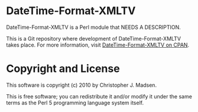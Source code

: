 DateTime-Format-XMLTV
=====================

DateTime-Format-XMLTV is a Perl module that NEEDS A DESCRIPTION.

This is a Git repository where development of DateTime-Format-XMLTV
takes place.  For more information, visit
[DateTime-Format-XMLTV on CPAN](http://search.cpan.org/dist/DateTime-Format-XMLTV/).



Copyright and License
=====================

This software is copyright (c) 2010 by Christopher J. Madsen.

This is free software; you can redistribute it and/or modify it under
the same terms as the Perl 5 programming language system itself.
